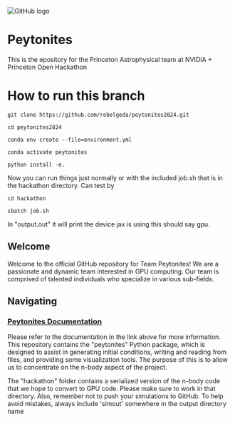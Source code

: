 
![GitHub logo](./docs/full_logo.svg)

# Peytonites

This is the epository for the Princeton Astrophysical team at  NVIDIA + Princeton Open Hackathon 

# How to run this branch
```shell
git clone https://github.com/robelgeda/peytonites2024.git
```
```shell
cd peytonites2024
```
```shell
conda env create --file=environment.yml
```
```shell
conda activate peytonites
```
```shell
python install -e.
```
Now you can run things just normally or with the included job.sh that is in the hackathon directory. Can test by
```shell
cd hackathon
```
```shell
sbatch job.sh
```
In "output.out" it will print the device jax is using this should say gpu.


## Welcome 

Welcome to the official GitHub repository for Team Peytonites! We are a passionate and dynamic team interested in GPU computing. Our team is comprised of talented individuals who specialize in various sub-fields. 

## Navigating

### [Peytonites Documentation](https://peytonites2024.readthedocs.io/en/latest/index.html)

Please refer to the documentation in the link above for more information. This repository contains the "peytonites" Python package, which is designed to assist in generating initial conditions, writing and reading from files, and providing some visualization tools. The purpose of this is to allow us to concentrate on the n-body aspect of the project.

The "hackathon" folder contains a serialized version of the n-body code that we hope to convert to GPU code. Please make sure to work in that directory. Also, remember not to push your simulations to GitHub. To help avoid mistakes, always include 'simout' somewhere in the output directory name
